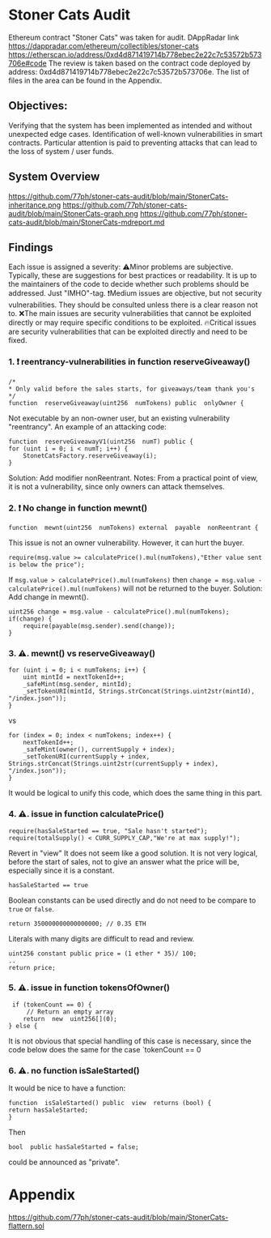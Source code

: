 # Stoner Cats Audit

Ethereum contract "Stoner Cats" was taken for audit.
DAppRadar link https://dappradar.com/ethereum/collectibles/stoner-cats
https://etherscan.io/address/0xd4d871419714b778ebec2e22c7c53572b573706e#code
The review is taken based on the contract code deployed by address: 0xd4d871419714b778ebec2e22c7c53572b573706e. 
The list of files in the area can be found in the Appendix.
## Objectives:
Verifying that the system has been implemented as intended and without unexpected edge cases.
Identification of well-known vulnerabilities in smart contracts.
Particular attention is paid to preventing attacks that can lead to the loss of system / user funds.
## System Overview

https://github.com/77ph/stoner-cats-audit/blob/main/StonerCats-inheritance.png
https://github.com/77ph/stoner-cats-audit/blob/main/StonerCats-graph.png
https://github.com/77ph/stoner-cats-audit/blob/main/StonerCats-mdreport.md

## Findings

Each issue is assigned a severity:
⚠️Minor problems are subjective. Typically, these are suggestions for best practices or readability. It is up to the maintainers of the code to decide whether such problems should be addressed. Just "IMHO"-tag.
❗Medium issues are objective, but not security vulnerabilities. They should be consulted unless there is a clear reason not to.
❌The main issues are security vulnerabilities that cannot be exploited directly or may require specific conditions to be exploited. 
🔥Critical issues are security vulnerabilities that can be exploited directly and need to be fixed.

### 1. ❗ reentrancy-vulnerabilities in function reserveGiveaway()

    /*
    * Only valid before the sales starts, for giveaways/team thank you's
    */
    function  reserveGiveaway(uint256  numTokens) public  onlyOwner {

Not executable by an non-owner user, but an existing vulnerability "reentrancy".
An example of an attacking code:

    function  reserveGiveawayV1(uint256  numT) public {
    for (uint i = 0; i < numT; i++) {
        StonetCatsFactory.reserveGiveaway(i);
    }

Solution: Add modifier nonReentrant.
Notes: From a practical point of view, it is not a vulnerability, since only owners can attack themselves.
### 2. ❗ No change in function mewnt()

    function  mewnt(uint256  numTokens) external  payable  nonReentrant {
This issue is not an owner vulnerability. However, it can hurt the buyer.

    require(msg.value >= calculatePrice().mul(numTokens),"Ether value sent is below the price");

If `msg.value > calculatePrice().mul(numTokens)` then `change = msg.value - calculatePrice().mul(numTokens)` will not be returned to the buyer.
Solution: Add change in mewnt(). 

    uint256 change = msg.value - calculatePrice().mul(numTokens);
    if(change) {
	    require(payable(msg.sender).send(change));
    }

### 3. ⚠️. mewnt() vs reserveGiveaway()

    for (uint i = 0; i < numTokens; i++) {
	    uint mintId = nextTokenId++;
	    _safeMint(msg.sender, mintId);
	    _setTokenURI(mintId, Strings.strConcat(Strings.uint2str(mintId), "/index.json"));
    }
vs

    for (index = 0; index < numTokens; index++) {
        nextTokenId++;
        _safeMint(owner(), currentSupply + index);
        _setTokenURI(currentSupply + index, Strings.strConcat(Strings.uint2str(currentSupply + index), "/index.json"));
    }
It would be logical to unify this code, which does the same thing in this part.
### 4. ⚠️. issue in function calculatePrice()

    require(hasSaleStarted == true, "Sale hasn't started");
    require(totalSupply() < CURR_SUPPLY_CAP,"We're at max supply!");
Revert in "view" It does not seem like a good solution. It is not very logical, before the start of sales, not to give an answer what the price will be, especially since it is a constant.

    hasSaleStarted == true
Boolean constants can be used directly and do not need to be compare to `true` or `false`.

    return 350000000000000000; // 0.35 ETH
Literals with many digits are difficult to read and review.

    uint256 constant public price = (1 ether * 35)/ 100;
    ..
    return price;

### 5. ⚠️. issue in function tokensOfOwner()

     if (tokenCount == 0) {
	     // Return an empty array
	    return  new  uint256[](0);
    } else {
It is not obvious that special handling of this case is necessary, since the code below does the same for the case `tokenCount == 0
### 6. ⚠️.  no function isSaleStarted()
It would be nice to have a function:

    function  isSaleStarted() public  view  returns (bool) {
    return hasSaleStarted;
    }
Then

    bool  public hasSaleStarted = false;

could be announced as "private".

# Appendix
https://github.com/77ph/stoner-cats-audit/blob/main/StonerCats-flattern.sol

